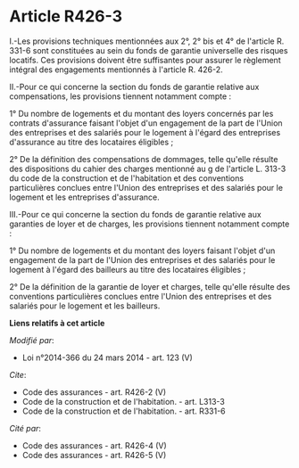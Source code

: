 # Article R426-3

I.-Les provisions techniques mentionnées aux 2°, 2° bis et 4° de l'article R. 331-6 sont constituées au sein du fonds de
garantie universelle des risques locatifs. Ces provisions doivent être suffisantes pour assurer le règlement intégral des
engagements mentionnés à l'article R. 426-2.

II.-Pour ce qui concerne la section du fonds de garantie relative aux compensations, les provisions tiennent notamment
compte : 

1° Du nombre de logements et du montant des loyers concernés par les contrats d'assurance faisant l'objet d'un engagement de
la part de l'Union des entreprises et des salariés pour le logement à l'égard des entreprises d'assurance au titre des
locataires éligibles ; 

2° De la définition des compensations de dommages, telle qu'elle résulte des dispositions du cahier des charges mentionné au
g de l'article L. 313-3 du code de la construction et de l'habitation et des conventions particulières conclues entre l'Union
des entreprises et des salariés pour le logement et les entreprises d'assurance. 

III.-Pour ce qui concerne la section du fonds de garantie relative aux garanties de loyer et de charges, les provisions
tiennent notamment compte : 

1° Du nombre de logements et du montant des loyers faisant l'objet d'un engagement de la part de l'Union des entreprises et
des salariés pour le logement à l'égard des bailleurs au titre des locataires éligibles ; 

2° De la définition de la garantie de loyer et charges, telle qu'elle résulte des conventions particulières conclues entre
l'Union des entreprises et des salariés pour le logement et les bailleurs.

**Liens relatifs à cet article**

_Modifié par_:

  - Loi n°2014-366 du 24 mars 2014 - art. 123 (V)

_Cite_:

  - Code des assurances - art. R426-2 (V)
  - Code de la construction et de l'habitation. - art. L313-3
  - Code de la construction et de l'habitation. - art. R331-6

_Cité par_:

  - Code des assurances - art. R426-4 (V)
  - Code des assurances - art. R426-5 (V)
